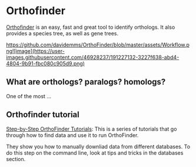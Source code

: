 
# Orthofinder

[Orthofinder](https://github.com/davidemms/OrthoFinder) is an easy, fast and great tool to identify orthologs. It also provides a species tree, as well as gene trees. 

https://github.com/davidemms/OrthoFinder/blob/master/assets/Workflow.png![image](https://user-images.githubusercontent.com/46928237/191227132-3227f638-abd4-4804-9b91-fbc080c905d9.png)


## What are orthologs? paralogs? homologs? 
One of the most ...


## Orthofinder tutorial

[Step-by-Step OrthoFinder Tutorials](https://davidemms.github.io/menu/tutorials.html): This is a series of tutorials that go through how to find data and use it to run OrthoFinder. 

They show you how to manually downliad data from different databases. To do this step on the command line, look at tips and tricks in the databases section. 
